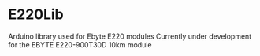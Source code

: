 # E220Lib
Arduino library used for Ebyte E220 modules
Currently under development for the EBYTE E220-900T30D 10km module

